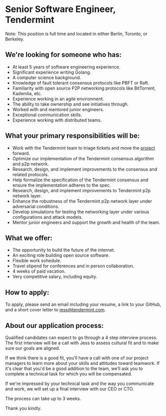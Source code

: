 # Senior Software Engineer, Tendermint

Note: This position is full time and located in either Berlin, Toronto, or Berkeley.

## We're looking for someone who has:
* At least 5 years of software engineering experience.
* Significant experience writing Golang.
* A computer science background.
* Knowledge of fault tolerant consensus protocols like PBFT or Raft.
* Familiarity with open source P2P networking protocols like BitTorrent, Kademlia, etc.
* Experience working in an agile environment.
* The ability to take ownership and see initiatives through.
* Worked with and mentored junior engineers.
* Exceptional communication skills.
* Experience working with distributed teams.

## What your primary responsibilities will be:
* Work with the Tendermint team to triage tickets and move the [project](https://github.com/tendermint/tendermint/projects) forward.
* Optimize our implementation of the Tendermint consensus algorithm and p2p network.
* Research, design, and implement improvements to the consensus and related protocols.
* Help formalize the specification of the Tendermint consensus and ensure the implementation adheres to the spec.
* Research, design, and implement improvements to Tendermint p2p network layer.
* Enhance the robustness of the Tendermint p2p network layer under adversarial conditions.
* Develop simulations for testing the networking layer under various configurations and attack models.
* Mentor junior engineers and support the growth and health of the team.

## What we offer:
* The opportunity to build the future of the internet.
* An exciting role building open source software.
* Flexible work schedule.
* Travel stipend for conferences and in person collaboration.
* 4 weeks of paid vacation.
* Very competitive salary, including equity.

## How to apply:
To apply, please send an email including your resume, a link to your GitHub, and a short cover letter to jess@tendermint.com.

## About our application process:
Qualified candidates can expect to go through a 4 step interview process. The first interview will be a call with Jess to assess cultural fit and to make sure our goals are aligned.

If we think there is a good fit, you'll have a call with one of our project managers to learn more about your skills and attitudes toward teamwork. If it's clear that you'd be a good addition to the team, we’ll ask you to complete a technical task for which you will be compensated.

If we're impressed by your technical task and the way you communicate and work, we will set up a final interview with our CEO or CTO.

The process can take up to 3 weeks.

Thank you kindly.
